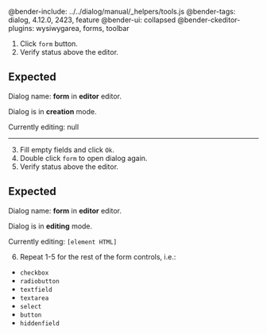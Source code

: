 @bender-include: ../../dialog/manual/_helpers/tools.js
@bender-tags: dialog, 4.12.0, 2423, feature
@bender-ui: collapsed
@bender-ckeditor-plugins: wysiwygarea, forms, toolbar

1. Click `form` button.
2. Verify status above the editor.

## Expected

Dialog name: **form** in **editor** editor.

Dialog is in **creation** mode.

Currently editing: null

---

3. Fill empty fields and click `Ok`.
4. Double click `form` to open dialog again.
5. Verify status above the editor.

## Expected

Dialog name: **form** in **editor** editor.

Dialog is in **editing** mode.

Currently editing: `[element HTML]`

6. Repeat 1-5 for the rest of the form controls, i.e.:


* `checkbox`
* `radiobutton`
* `textfield`
* `textarea`
* `select`
* `button`
* `hiddenfield`
